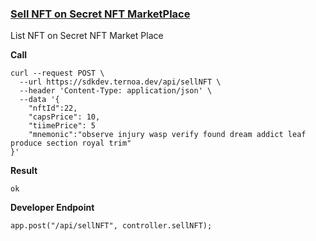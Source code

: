### [Sell NFT on Secret NFT MarketPlace](./api.md)
List NFT on Secret NFT Market Place

**Call**
```
curl --request POST \
  --url https://sdkdev.ternoa.dev/api/sellNFT \
  --header 'Content-Type: application/json' \
  --data '{
    "nftId":22,
    "capsPrice": 10,
    "tiimePrice": 5
    "mnemonic":"observe injury wasp verify found dream addict leaf produce section royal trim"
}'
```
**Result**
```
ok
```
**Developer Endpoint**
```
app.post("/api/sellNFT", controller.sellNFT);
```